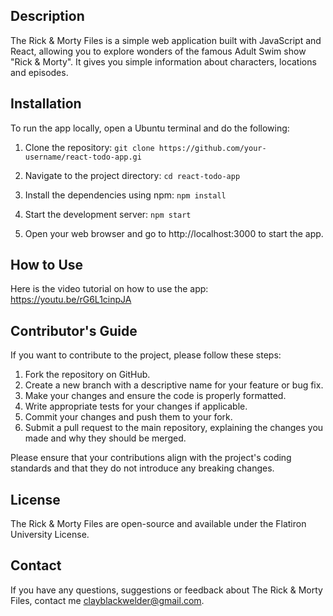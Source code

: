 <!-- Project 2, "The Rick & Morty Files" -->

## Description
The Rick & Morty Files is a simple web application built with JavaScript and React, allowing you to explore wonders of the famous Adult Swim show "Rick & Morty". It gives you simple information about characters, locations and episodes.


## Installation
To run the app locally, open a Ubuntu terminal and do the following:

1. Clone the repository:
`git clone https://github.com/your-username/react-todo-app.gi`

2. Navigate to the project directory:
`cd react-todo-app`

3. Install the dependencies using npm:
`npm install`

4. Start the development server:
`npm start`

5. Open your web browser and go to http://localhost:3000 to start the app.


## How to Use
Here is the video tutorial on how to use the app: https://youtu.be/rG6L1cinpJA

## Contributor's Guide
If you want to contribute to the project, please follow these steps:

1. Fork the repository on GitHub.
2. Create a new branch with a descriptive name for your feature or bug fix.
3. Make your changes and ensure the code is properly formatted.
4. Write appropriate tests for your changes if applicable.
5. Commit your changes and push them to your fork.
6. Submit a pull request to the main repository, explaining the changes you made and why they should be merged.

Please ensure that your contributions align with the project's coding standards and that they do not introduce any breaking changes.


## License
The Rick & Morty Files are open-source and available under the Flatiron University License.


## Contact
If you have any questions, suggestions or feedback about The Rick & Morty Files, contact me clayblackwelder@gmail.com.